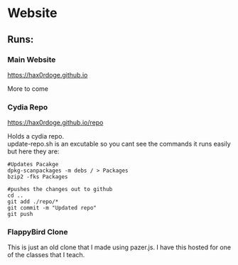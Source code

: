 # Website

## Runs:

### Main Website

https://hax0rdoge.github.io

More to come

### Cydia Repo

https://hax0rdoge.github.io/repo

Holds a cydia repo.  
update-repo.sh is an excutable so you cant see the commands it runs easily but here they are:

```shell
#Updates Pacakge
dpkg-scanpackages -m debs / > Packages
bzip2 -fks Packages

#pushes the changes out to github
cd ..
git add ./repo/*
git commit -m "Updated repo"
git push
```

### FlappyBird Clone

This is just an old clone that I made using pazer.js. I have this hosted for one of the classes that I teach.